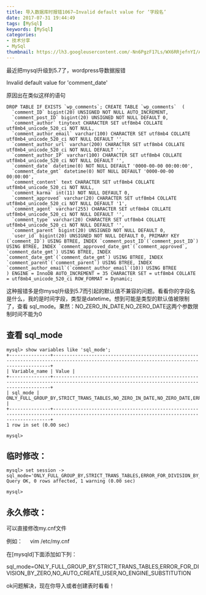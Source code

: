```yaml
---
title: 导入数据库时报错1067–Invalid default value for ‘字段名’
date: 2017-07-31 19:44:49
tags: [MySql]
keywords: [MySql]
categories: 
- 技术分享
- MySql
thumbnail: https://lh3.googleusercontent.com/-Nn6PgzF17Ls/WX6RRjefnYI/AAAAAAAADIU/Z6yZQdREfYgewhfbPXWf3PtGjTod9CD-ACHMYCw/s0/2017-07-31_11-09-08.png
---
```

<!--excerpt-->

最近把mysql升级到5.7了，wordpress导数据报错

Invalid default value for 'comment_date'

原因出在类似这样的语句

```
DROP TABLE IF EXISTS `wp_comments`; CREATE TABLE `wp_comments`  (
  `comment_ID` bigint(20) UNSIGNED NOT NULL AUTO_INCREMENT,
  `comment_post_ID` bigint(20) UNSIGNED NOT NULL DEFAULT 0,
  `comment_author` tinytext CHARACTER SET utf8mb4 COLLATE utf8mb4_unicode_520_ci NOT NULL,
  `comment_author_email` varchar(100) CHARACTER SET utf8mb4 COLLATE utf8mb4_unicode_520_ci NOT NULL DEFAULT '',
  `comment_author_url` varchar(200) CHARACTER SET utf8mb4 COLLATE utf8mb4_unicode_520_ci NOT NULL DEFAULT '',
  `comment_author_IP` varchar(100) CHARACTER SET utf8mb4 COLLATE utf8mb4_unicode_520_ci NOT NULL DEFAULT '',
  `comment_date` datetime(0) NOT NULL DEFAULT '0000-00-00 00:00:00',
  `comment_date_gmt` datetime(0) NOT NULL DEFAULT '0000-00-00 00:00:00',
  `comment_content` text CHARACTER SET utf8mb4 COLLATE utf8mb4_unicode_520_ci NOT NULL,
  `comment_karma` int(11) NOT NULL DEFAULT 0,
  `comment_approved` varchar(20) CHARACTER SET utf8mb4 COLLATE utf8mb4_unicode_520_ci NOT NULL DEFAULT '1',
  `comment_agent` varchar(255) CHARACTER SET utf8mb4 COLLATE utf8mb4_unicode_520_ci NOT NULL DEFAULT '',
  `comment_type` varchar(20) CHARACTER SET utf8mb4 COLLATE utf8mb4_unicode_520_ci NOT NULL DEFAULT '',
  `comment_parent` bigint(20) UNSIGNED NOT NULL DEFAULT 0,
  `user_id` bigint(20) UNSIGNED NOT NULL DEFAULT 0, PRIMARY KEY (`comment_ID`) USING BTREE, INDEX `comment_post_ID`(`comment_post_ID`) USING BTREE, INDEX `comment_approved_date_gmt`(`comment_approved`, `comment_date_gmt`) USING BTREE, INDEX `comment_date_gmt`(`comment_date_gmt`) USING BTREE, INDEX `comment_parent`(`comment_parent`) USING BTREE, INDEX `comment_author_email`(`comment_author_email`(10)) USING BTREE
) ENGINE = InnoDB AUTO_INCREMENT = 35 CHARACTER SET = utf8mb4 COLLATE = utf8mb4_unicode_520_ci ROW_FORMAT = Dynamic;
```

这种报错多是你mysql升级到5.7而引起的默认值不兼容的问题。看看你的字段名是什么，我的是时间字段，类型是datetime。想到可能是类型的默认值被限制了，查看 sql_mode。果然：NO_ZERO_IN_DATE,NO_ZERO_DATE这两个参数限制时间不能为0

## 查看 sql_mode

```
mysql> show variables like 'sql_mode'; 
+---------------+-------------------------------------------------------------------------------------------------------------------------------------------+
| Variable_name | Value |
+---------------+-------------------------------------------------------------------------------------------------------------------------------------------+
| sql_mode | ONLY_FULL_GROUP_BY,STRICT_TRANS_TABLES,NO_ZERO_IN_DATE,NO_ZERO_DATE,ERROR_FOR_DIVISION_BY_ZERO,NO_AUTO_CREATE_USER,NO_ENGINE_SUBSTITUTION |
+---------------+-------------------------------------------------------------------------------------------------------------------------------------------+
1 row in set (0.00 sec)

mysql>
```

## 临时修改：

```
mysql> set session -> sql_mode='ONLY_FULL_GROUP_BY,STRICT_TRANS_TABLES,ERROR_FOR_DIVISION_BY_ZERO,NO_AUTO_CREATE_USER,NO_ENGINE_SUBSTITUTION';
Query OK, 0 rows affected, 1 warning (0.00 sec)

mysql>
```

## 永久修改：

可以直接修改my.cnf文件

例如：     vim /etc/my.cnf

在[mysqld]下面添加如下列：

sql_mode=ONLY_FULL_GROUP_BY,STRICT_TRANS_TABLES,ERROR_FOR_DIVISION_BY_ZERO,NO_AUTO_CREATE_USER,NO_ENGINE_SUBSTITUTION

ok问题解决，现在你导入或者创建表时看看！

